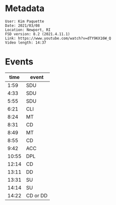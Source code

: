 # Metadata

```
User: Kim Paquette
Date: 2021/03/08
Location: Newport, RI
FSD version: 8.2 (2021.4.11.1)
Link: https://www.youtube.com/watch?v=dTY9KX16W_Q
Video length: 14:37
```

# Events

time | event
--- | ---
1:59 | SDU
4:33 | SDU
5:55 | SDU
6:21 | CLI
8:24 | MT
8:31 | CD
8:49 | MT
8:55 | CD
9:42 | ACC
10:55 | DPL
12:14 | CD
13:11 | DD
13:31 | SU
14:14 | SU
14:22 | CD or DD
